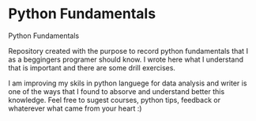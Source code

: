 # Python Fundamentals
Python Fundamentals

Repository created with the purpose to record python fundamentals that I as a beggingers programer should know. I wrote here what I understand that is important and there are some drill exercises.

I am improving my skils in python languege for data analysis and writer is one of the ways that I found to absorve and understand better this knowledge.
Feel free to sugest courses, python tips, feedback or whaterever what came from your heart :)

